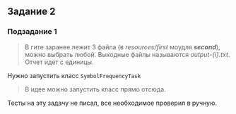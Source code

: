 ## Задание 2
### Подзадание 1
> В гите заранее лежит 3 файла (в _resources/first_ моудля ***second***), 
можно выбрать любой. Выходные файлы называются _output-{i}.txt_. Отчет идет с единицы.

Нужно запустить класс ``SymbolFrequencyTask``

> В идее можно запустить класс прямо отсюда.

Тесты на эту задачу не писал, все необходимое проверил в ручную.

